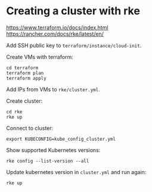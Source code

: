 # Creating a cluster with rke

https://www.terraform.io/docs/index.html
https://rancher.com/docs/rke/latest/en/

Add SSH public key to `terraform/instance/cloud-init`.

Create VMs with terraform:

```
cd terraform
terraform plan
terraform apply
```

Add IPs from VMs to `rke/cluster.yml`.

Create cluster:

```
cd rke
rke up
```

Connect to cluster:

```
export KUBECONFIG=kube_config_cluster.yml
```

Show supported Kubernetes versions:

```
rke config --list-version --all
```

Update kubernetes version in `cluster.yml` and run again:

```
rke up
```
